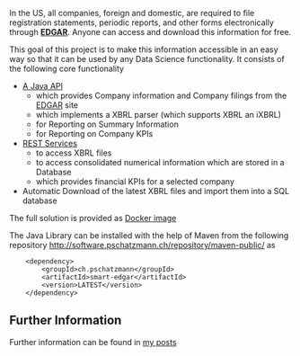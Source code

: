 In the US, all companies, foreign and domestic, are required to file registration statements, periodic reports, and other forms electronically through <a href="https://www.sec.gov/edgar.shtml"><strong>EDGAR</strong></a>. Anyone can access and download this information for free.

This goal of this project is to make this information accessible in an easy way so that it can be used by any Data Science functionality. It consists of the following core functionality

- [A Java API](https://pschatzmann.ch/edgar/docs/overview-summary.html) 
   - which provides Company information and Company filings from the [EDGAR](https://www.sec.gov/edgar.shtml) site
   - which implements a XBRL parser (which supports XBRL an iXBRL)
   - for Reporting on Summary Information
   - for Reporting on Company KPIs
- [REST Services](https://www.pschatzmann.ch/edgar/index.html) 
  - to access XBRL files
  - to access consolidated numerical information which are stored in a Database
  - which provides financial KPIs for a selected company 
- Automatic Download of the latest XBRL files and import them into a SQL database

The full solution is provided as [Docker image](https://hub.docker.com/r/pschatzmann/smart-edgar/") 

The Java Library can be installed with the help of Maven from the following repository http://software.pschatzmann.ch/repository/maven-public/ as 

		<dependency>
			<groupId>ch.pschatzmann</groupId>
			<artifactId>smart-edgar</artifactId>
			<version>LATEST</version>
		</dependency>


## Further Information
Further information can be found in <a href="https://www.pschatzmann.ch/home/category/edgar/">my posts</a>
